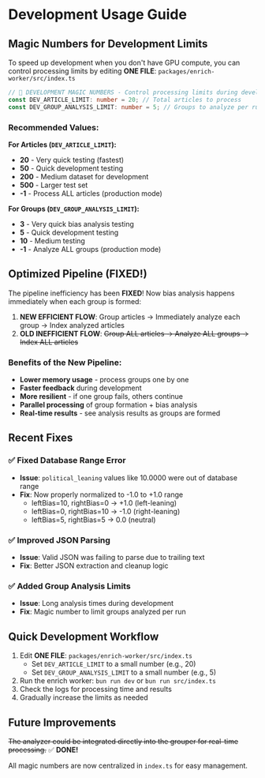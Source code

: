 # Development Usage Guide

## Magic Numbers for Development Limits

To speed up development when you don't have GPU compute, you can control processing limits by editing **ONE FILE**: `packages/enrich-worker/src/index.ts`

```typescript
// 🔧 DEVELOPMENT MAGIC NUMBERS - Control processing limits during development
const DEV_ARTICLE_LIMIT: number = 20; // Total articles to process
const DEV_GROUP_ANALYSIS_LIMIT: number = 5; // Groups to analyze per run
```

### Recommended Values:

**For Articles (`DEV_ARTICLE_LIMIT`):**
- **20** - Very quick testing (fastest)
- **50** - Quick development testing
- **200** - Medium dataset for development
- **500** - Larger test set
- **-1** - Process ALL articles (production mode)

**For Groups (`DEV_GROUP_ANALYSIS_LIMIT`):**
- **3** - Very quick bias analysis testing
- **5** - Quick development testing  
- **10** - Medium testing
- **-1** - Analyze ALL groups (production mode)

## Optimized Pipeline (FIXED!)

The pipeline inefficiency has been **FIXED**! Now bias analysis happens immediately when each group is formed:

1. **NEW EFFICIENT FLOW**: Group articles → Immediately analyze each group → Index analyzed articles
2. **OLD INEFFICIENT FLOW**: ~~Group ALL articles → Analyze ALL groups → Index ALL articles~~

### Benefits of the New Pipeline:
- **Lower memory usage** - process groups one by one
- **Faster feedback** during development  
- **More resilient** - if one group fails, others continue
- **Parallel processing** of group formation + bias analysis
- **Real-time results** - see analysis results as groups are formed

## Recent Fixes

### ✅ **Fixed Database Range Error**
- **Issue**: `political_leaning` values like 10.0000 were out of database range
- **Fix**: Now properly normalized to -1.0 to +1.0 range
  - leftBias=10, rightBias=0 → +1.0 (left-leaning)
  - leftBias=0, rightBias=10 → -1.0 (right-leaning)  
  - leftBias=5, rightBias=5 → 0.0 (neutral)

### ✅ **Improved JSON Parsing**
- **Issue**: Valid JSON was failing to parse due to trailing text
- **Fix**: Better JSON extraction and cleanup logic

### ✅ **Added Group Analysis Limits**
- **Issue**: Long analysis times during development
- **Fix**: Magic number to limit groups analyzed per run

## Quick Development Workflow

1. Edit **ONE FILE**: `packages/enrich-worker/src/index.ts`
   - Set `DEV_ARTICLE_LIMIT` to a small number (e.g., 20)
   - Set `DEV_GROUP_ANALYSIS_LIMIT` to a small number (e.g., 5)  
2. Run the enrich worker: `bun run dev` or `bun run src/index.ts`
3. Check the logs for processing time and results
4. Gradually increase the limits as needed

## Future Improvements

~~The analyzer could be integrated directly into the grouper for real-time processing.~~ ✅ **DONE!**

All magic numbers are now centralized in `index.ts` for easy management.
